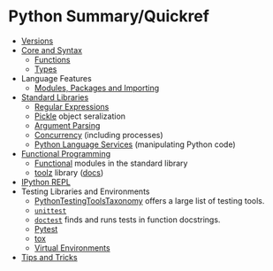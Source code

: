 Python Summary/Quickref
=======================

* [Versions](version.md)
* [Core and Syntax](language.md)
  * [Functions](functions.md)
  * [Types](types.md)
* Language Features
  * [Modules, Packages and Importing](import.md)
* [Standard Libraries](stdlib.md)
  * [Regular Expressions](regexp.md)
  * [Pickle](pickle.md) object seralization
  * [Argument Parsing](argparse.md)
  * [Concurrency](concurrency.md) (including processes)
  * [Python Language Services](ast.md) (manipulating Python code)
* [Functional Programming](functional.md)
  * [Functional] modules in the standard library
  * [toolz][toolz-pypy] library ([docs][toolz-docs])
* [IPython REPL](ipython.md)
* Testing Libraries and Environments
  * [PythonTestingToolsTaxonomy][PTTT] offers a large list of testing tools.
  * [`unittest`](test/unittest.md)
  * [`doctest`] finds and runs tests in function docstrings.
  * [Pytest](test/pytest.md)
  * [tox](test/tox.md)
  * [Virtual Environments](test/virtualenv.md)
* [Tips and Tricks](tricks.md)



[PTTT]: https://wiki.python.org/moin/PythonTestingToolsTaxonomy
[`doctest`]: https://docs.python.org/3/library/doctest.html
[functional]: https://docs.python.org/3/library/functional.html
[toolz-docs]: https://toolz.readthedocs.io/
[toolz-pypy]: https://pypi.python.org/pypi/toolz
